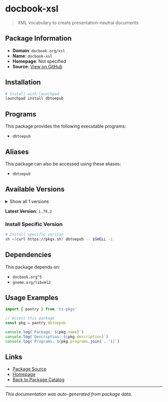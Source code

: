 # docbook-xsl

> XML vocabulary to create presentation-neutral documents

## Package Information

- **Domain**: `docbook.org/xsl`
- **Name**: `docbook-xsl`
- **Homepage**: Not specified
- **Source**: [View on GitHub](https://github.com/pkgxdev/pantry/tree/main/projects/docbook.org/xsl/package.yml)

## Installation

```bash
# Install with launchpad
launchpad install dbtoepub
```

## Programs

This package provides the following executable programs:

- `dbtoepub`

## Aliases

This package can also be accessed using these aliases:

- `dbtoepub`

## Available Versions

<details>
<summary>Show all 1 versions</summary>

- `1.79.2`

</details>

**Latest Version**: `1.79.2`

### Install Specific Version

```bash
# Install specific version
sh <(curl https://pkgx.sh) dbtoepub -- $SHELL -i
```

## Dependencies

This package depends on:

- `docbook.org^5`
- `gnome.org/libxml2`

## Usage Examples

```typescript
import { pantry } from 'ts-pkgx'

// Access this package
const pkg = pantry.dbtoepub

console.log(`Package: ${pkg.name}`)
console.log(`Description: ${pkg.description}`)
console.log(`Programs: ${pkg.programs.join(', ')}`)
```

## Links

- [Package Source](https://github.com/pkgxdev/pantry/tree/main/projects/docbook.org/xsl/package.yml)
- [Homepage](#)
- [Back to Package Catalog](../package-catalog.md)

---

*This documentation was auto-generated from package data.*
